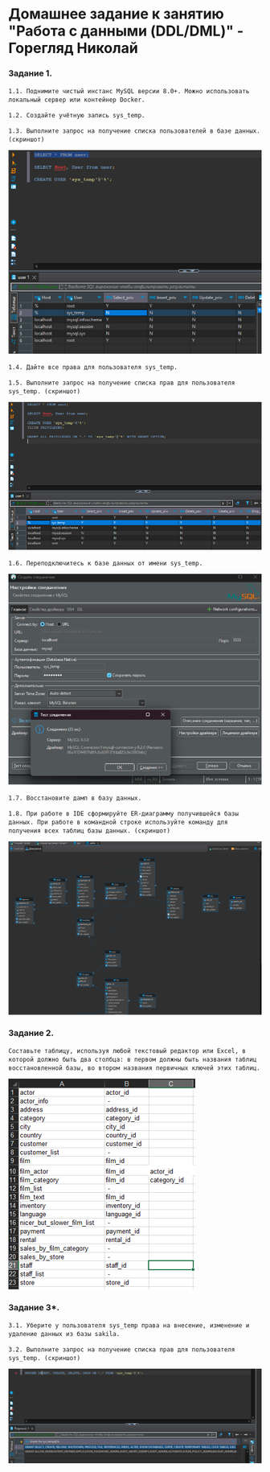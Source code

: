 # Домашнее задание к занятию "Работа с данными (DDL/DML)" - Горегляд Николай

### Задание 1. 

`1.1. Поднимите чистый инстанс MySQL версии 8.0+. Можно использовать локальный сервер или контейнер Docker.`

`1.2. Создайте учётную запись sys_temp.`

`1.3. Выполните запрос на получение списка пользователей в базе данных. (скриншот)`

 ![Task-1.3](https://github.com/nick-mp/mysql_docker/blob/main/img/1_add_user.png)

`1.4. Дайте все права для пользователя sys_temp.`

`1.5. Выполните запрос на получение списка прав для пользователя sys_temp. (скриншот)`

 ![Task1.5](https://github.com/nick-mp/mysql_docker/blob/main/img/1_add_privileges.png)

`1.6. Переподключитесь к базе данных от имени sys_temp.`

 ![Task1.5](https://github.com/nick-mp/mysql_docker/blob/main/img/1_connect_by_sys_temp.png)

`1.7. Восстановите дамп в базу данных.`

`1.8. При работе в IDE сформируйте ER-диаграмму получившейся базы данных. При работе в командной строке используйте команду для получения всех таблиц базы данных. (скриншот)`

 ![Task.1.8](https://github.com/nick-mp/mysql_docker/blob/main/img/1_ER-diagramm_sakila.png)


### Задание 2. 

`Составьте таблицу, используя любой текстовый редактор или Excel, в которой должно быть два столбца: в первом должны быть названия таблиц восстановленной базы, во втором названия первичных ключей этих таблиц.`

 ![Task2](https://github.com/nick-mp/mysql_docker/blob/main/img/2_tables%26keys.png)


### Задание 3*.

`3.1. Уберите у пользователя sys_temp права на внесение, изменение и удаление данных из базы sakila.`

`3.2. Выполните запрос на получение списка прав для пользователя sys_temp. (скриншот)`

 ![Task3](https://github.com/nick-mp/mysql_docker/blob/main/img/3_revoke_privileges.png)